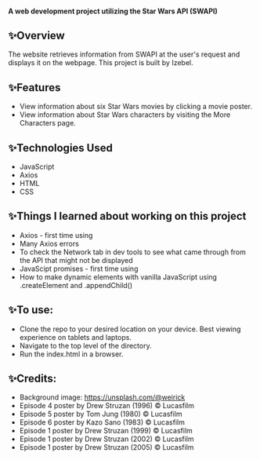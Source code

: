 #### A web development project utilizing the Star Wars API (SWAPI)


## ✨Overview
The website retrieves information from SWAPI at the user's request and displays it on the webpage. This project is built by Izebel. 

## ✨Features
 - View information about six Star Wars movies by clicking a movie poster. 
 - View information about Star Wars characters by visiting the More Characters page.

## ✨Technologies Used
- JavaScript
- Axios
- HTML
- CSS

## ✨Things I learned about working on this project
- Axios - first time using
- Many Axios errors
- To check the Network tab in dev tools to see what came through from the API that might not be displayed
- JavaScipt promises - first time using
- How to make dynamic elements with vanilla JavaScript using .createElement and .appendChild() 


## ✨To use:
- Clone the repo to your desired location on your device. Best viewing experience on tablets and laptops.
- Navigate to the top level of the directory.
- Run the index.html in a browser. 


## ✨Credits:
-  Background image: https://unsplash.com/@weirick
- Episode 4 poster by Drew Struzan (1996) © Lucasfilm
- Episode 5 poster by Tom Jung (1980) © Lucasfilm
- Episode 6 poster by Kazo Sano (1983) © Lucasfilm
- Episode 1 poster by Drew Struzan (1999) © Lucasfilm
- Episode 1 poster by Drew Struzan (2002) © Lucasfilm
- Episode 1 poster by Drew Struzan (2005) © Lucasfilm


